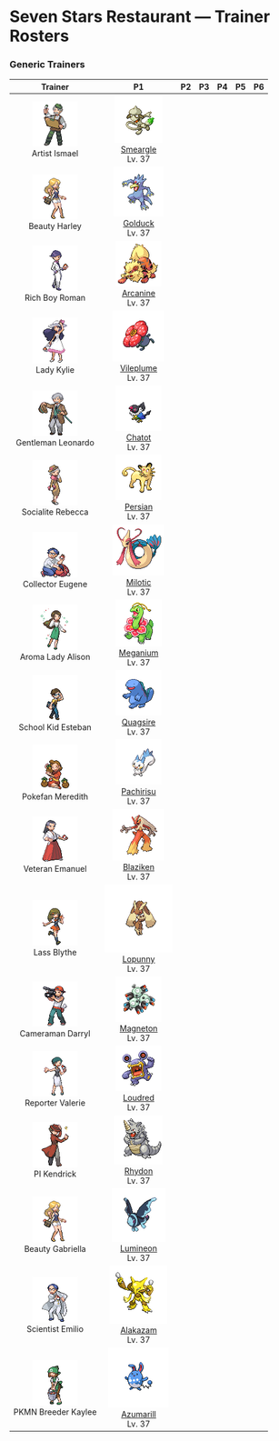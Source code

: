 # Seven Stars Restaurant — Trainer Rosters

### Generic Trainers

| Trainer | P1 | P2 | P3 | P4 | P5 | P6 |
|:-------:|:--:|:--:|:--:|:--:|:--:|:--:|
| ![Artist Ismael](../../assets/trainers/artist.png "Artist Ismael")<br>Artist Ismael | ![Smeargle](../../assets/sprites/smeargle/front.gif "Smeargle")<br>[Smeargle](../../pokemon/smeargle.md/)<br>Lv. 37 |
| ![Beauty Harley](../../assets/trainers/beauty.png "Beauty Harley")<br>Beauty Harley | ![Golduck](../../assets/sprites/golduck/front.gif "Golduck")<br>[Golduck](../../pokemon/golduck.md/)<br>Lv. 37 |
| ![Rich Boy Roman](../../assets/trainers/rich_boy.png "Rich Boy Roman")<br>Rich Boy Roman | ![Arcanine](../../assets/sprites/arcanine/front.gif "Arcanine")<br>[Arcanine](../../pokemon/arcanine.md/)<br>Lv. 37 |
| ![Lady Kylie](../../assets/trainers/lady.png "Lady Kylie")<br>Lady Kylie | ![Vileplume](../../assets/sprites/vileplume/front.gif "Vileplume")<br>[Vileplume](../../pokemon/vileplume.md/)<br>Lv. 37 |
| ![Gentleman Leonardo](../../assets/trainers/gentleman.png "Gentleman Leonardo")<br>Gentleman Leonardo | ![Chatot](../../assets/sprites/chatot/front.gif "Chatot")<br>[Chatot](../../pokemon/chatot.md/)<br>Lv. 37 |
| ![Socialite Rebecca](../../assets/trainers/socialite.png "Socialite Rebecca")<br>Socialite Rebecca | ![Persian](../../assets/sprites/persian/front.gif "Persian")<br>[Persian](../../pokemon/persian.md/)<br>Lv. 37 |
| ![Collector Eugene](../../assets/trainers/collector.png "Collector Eugene")<br>Collector Eugene | ![Milotic](../../assets/sprites/milotic/front.gif "Milotic")<br>[Milotic](../../pokemon/milotic.md/)<br>Lv. 37 |
| ![Aroma Lady Alison](../../assets/trainers/aroma_lady.png "Aroma Lady Alison")<br>Aroma Lady Alison | ![Meganium](../../assets/sprites/meganium/front.gif "Meganium")<br>[Meganium](../../pokemon/meganium.md/)<br>Lv. 37 |
| ![School Kid Esteban](../../assets/trainers/school_kid.png "School Kid Esteban")<br>School Kid Esteban | ![Quagsire](../../assets/sprites/quagsire/front.gif "Quagsire")<br>[Quagsire](../../pokemon/quagsire.md/)<br>Lv. 37 |
| ![Pokefan Meredith](../../assets/trainers/pokefan.png "Pokefan Meredith")<br>Pokefan Meredith | ![Pachirisu](../../assets/sprites/pachirisu/front.gif "Pachirisu")<br>[Pachirisu](../../pokemon/pachirisu.md/)<br>Lv. 37 |
| ![Veteran Emanuel](../../assets/trainers/veteran.png "Veteran Emanuel")<br>Veteran Emanuel | ![Blaziken](../../assets/sprites/blaziken/front.gif "Blaziken")<br>[Blaziken](../../pokemon/blaziken.md/)<br>Lv. 37 |
| ![Lass Blythe](../../assets/trainers/lass.png "Lass Blythe")<br>Lass Blythe | ![Lopunny](../../assets/sprites/lopunny/front.gif "Lopunny")<br>[Lopunny](../../pokemon/lopunny.md/)<br>Lv. 37 |
| ![Cameraman Darryl](../../assets/trainers/cameraman.png "Cameraman Darryl")<br>Cameraman Darryl | ![Magneton](../../assets/sprites/magneton/front.gif "Magneton")<br>[Magneton](../../pokemon/magneton.md/)<br>Lv. 37 |
| ![Reporter Valerie](../../assets/trainers/reporter.png "Reporter Valerie")<br>Reporter Valerie | ![Loudred](../../assets/sprites/loudred/front.gif "Loudred")<br>[Loudred](../../pokemon/loudred.md/)<br>Lv. 37 |
| ![PI Kendrick](../../assets/trainers/pi.png "PI Kendrick")<br>PI Kendrick | ![Rhydon](../../assets/sprites/rhydon/front.gif "Rhydon")<br>[Rhydon](../../pokemon/rhydon.md/)<br>Lv. 37 |
| ![Beauty Gabriella](../../assets/trainers/beauty.png "Beauty Gabriella")<br>Beauty Gabriella | ![Lumineon](../../assets/sprites/lumineon/front.gif "Lumineon")<br>[Lumineon](../../pokemon/lumineon.md/)<br>Lv. 37 |
| ![Scientist Emilio](../../assets/trainers/scientist.png "Scientist Emilio")<br>Scientist Emilio | ![Alakazam](../../assets/sprites/alakazam/front.gif "Alakazam")<br>[Alakazam](../../pokemon/alakazam.md/)<br>Lv. 37 |
| ![PKMN Breeder Kaylee](../../assets/trainers/pkmn_breeder.png "PKMN Breeder Kaylee")<br>PKMN Breeder Kaylee | ![Azumarill](../../assets/sprites/azumarill/front.gif "Azumarill")<br>[Azumarill](../../pokemon/azumarill.md/)<br>Lv. 37 |

